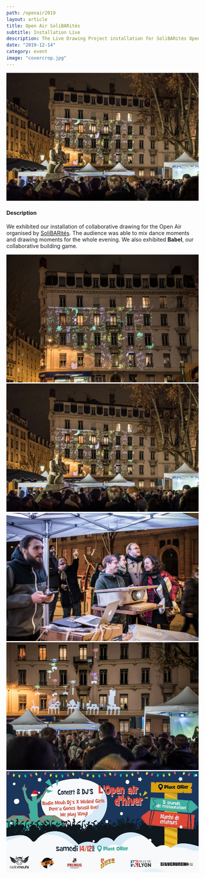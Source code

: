 ```yaml
---
path: /openair2019
layout: article
title: Open Air SoliBARités
subtitle: Installation Live
description: The Live Drawing Project installation for SoliBARités Open Air
date: "2019-12-14"
category: event
image: "covercrop.jpg"
---
```



![Cover](b-2.jpg)

#### Description

We exhibited our installation of collaborative drawing for the Open Air organised by [SoliBARités](https://www.facebook.com/solibarites/).
The audience was able to mix dance moments and drawing moments for the whole evening. We also exhibited __Babel__, our collaborative building game.
  
<photo-grid>
<img src="b-1.jpg"/>
<img src="b-2.jpg"/>
<img src="b-3.jpg"/>
<img src="b-4.jpg"/>
<img src="cover.jpg"/>
</photo-grid>
